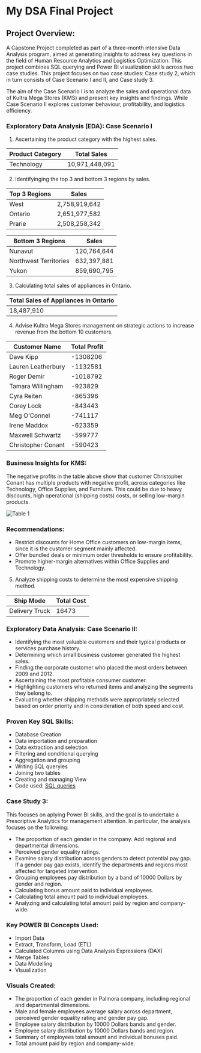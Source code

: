# My DSA Final Project

## Project Overview:
A Capstone Project completed as part of a three-month intensive Data Analysis program, aimed at generating insights to address key questions in the field of Human Resource Analytics and Logistics Optimization. This project combines SQL querying and Power BI visualization skills across two case studies. This project focuses on two case studies: Case study 2, which in turn consists of Case Scenario I and II, and Case study 3.

The aim of the Case Scenario I is to analyze the sales and operational data of Kultra Mega Stores (KMS) and present key insights and findings. While Case Scenario II explores customer behaviour, profitability, and logistics efficiency.

### Exploratory Data Analysis (EDA): Case Scenario I
1. Ascertaining the product category with the highest sales.

| Product Category|  Total Sales  |
|-----------------|-------------- |
|    Technology   | 10,971,448,091|

   
2. Identifyinging the top 3 and bottom 3 regions by sales.
   
|   Top 3 Regions |  Sales       |
|-----------------|--------------|
|    West         | 2,758,919,642|
|    Ontario      | 2,651,977,582|
|    Prarie       | 2,508,258,342|


|   Bottom 3 Regions  |  Sales     |
|---------------------|------------|
|    Nunavut          | 120,764,644|
|Northwest Territories| 632,397,881|
| Yukon               | 859,690,795|


3. Calculating total sales of appliances in Ontario.

|  Total Sales of Appliances in Ontario |
|-------------------------------------  |
|             18,487,910                | 


4. Advise Kultra Mega Stores management on strategic actions to increase revenue from the bottom 10 customers.
    
|Customer Name     | Total Profit  | 
|---------------   |-------------- |
|Dave Kipp         |   -1308206    |
|Lauren Leatherbury|   -1132581    |
|Roger Demir       |   -1018792    |
|Tamara Willingham |    -923829    |
|Cyra Reiten       |    -865396    |
|Corey Lock        |    -843443    |
|Meg O'Connel      |    -741117    | 
|Irene Maddox      |    -623359    |
|Maxwell Schwartz  |    -599777    |
|Christopher Conant|    -590423    |


### Business Insights for KMS:
The negative profits in the table above show that customer Christopher Conant has multiple products with negative profit, across categories like Technology, Office Supplies, and Furniture. This could be due to heavy discounts, high operational (shipping costs) costs, or selling low-margin products.

![Table 1](https://github.com/user-attachments/assets/a8f81801-958f-4710-8dbc-9d81f63c08f1)

### Recommendations:
- Restrict discounts for Home Office customers on low-margin items, since it is the customer segment mainly affected.
- Offer bundled deals or minimum order thresholds to ensure profitability.
- Promote higher-margin alternatives within Office Supplies and Technology.
 

5. Analyze shipping costs to determine the most expensive shipping method.

|    Ship Mode     |  Total Cost  |
|----------------- |--------------|
|  Delivery Truck  |    16473     |


### Exploratory Data Analysis: Case Scenario II:
-  Identifying the most valuable customers and their typical products or services purchase history.
-  Determining which small business customer generated the highest sales.
-  Finding the corporate customer who placed the most orders between 2009 and 2012.
-  Ascertaining the most profitable consumer customer.
-  Highlighting customers who returned items and analyzing the segments they belong to.
-  Evaluating whether shipping methods were appropriately selected based on order priority and in consideration of both speed and cost.

###  Proven Key SQL Skills:
-  Database Creation
-  Data importation and preparation
-  Data extraction and selection
-  Filtering and conditional querying
-  Aggregation and grouping
-  Writing SQL queryies 
-  Joining two tables
-  Creating and managing View
-  Code used: [SQL queries](https://1drv.ms/u/c/bc44d4c60b54fc1d/Ed-zz2qxLwhMgVdtfVkUILMBQDYGKjw7iamyVM5PeidnuA?e=9dla1g)

###  Case Study 3:
This focuses on aplying Power BI skills, and the goal is to undertake a Prescriptive Analytics for management attention. In particular, the analysis focuses on the following:
-  The proportion of each gender in the company. Add regional and departmental dimensions.
-  Perceived gender equality ratings.
-  Examine salary distribution across genders to detect potential pay gap. If a gender pay gap exists, identify the departments and regions most affected for targeted intervention.
-  Grouping employees pay distribution by a band of 10000 Dollars by gender and region.
-  Calculating bonus amount paid to individual employees.
-  Calculating total amount paid to individual employees.
-  Analyzing and calculating total amount paid by region and company-wide.
    
### Key POWER BI Concepts Used:
-  Import Data
-  Extract, Transform, Load (ETL)
-  Calculated Columns using Data Analysis Expressions (DAX)
-  Merge Tables
-  Data Modelling
-  Visualization

### Visuals Created:
-  The proportion of each gender in Palmora company, including regional and departmental dimensions.
-  Male and female employees average salary across department, perceived gender equality rating and gender pay gap.
-  Employee salary distribution by 10000 Dollars bands and gender.
-  Employee salary distribution by 10000 Dollars bands and region.
-  Summary of employees total amount and individual bonuses paid.
-  Total amount paid by region and company-wide.

